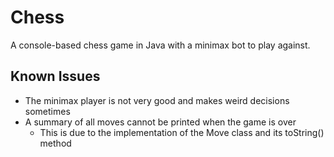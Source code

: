 # Chess
A console-based chess game in Java with a minimax bot to play against.

## Known Issues
* The minimax player is not very good and makes weird decisions sometimes
* A summary of all moves cannot be printed when the game is over
    * This is due to the implementation of the Move class and its toString() method
